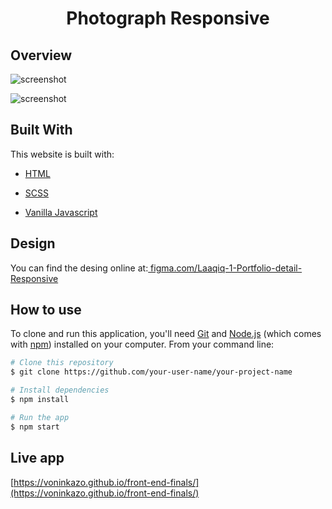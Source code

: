 <h1 align="center">Photograph Responsive</h1>

## Overview
![screenshot](./webroot/screenshots/edie-screenshot2.png)

![screenshot](./webroot/screenshots/edie-screenshot1.png)

## Built With
This website is built with:
 - [HTML](https://www.google.com/search?q=html&rlz=1C1AVFC_enMG885MG885&oq=html&aqs=chrome..69i57j0l2j69i61j69i60l2j69i65l2.1712j0j1&sourceid=chrome&ie=UTF-8)

 - [SCSS](https://sass-lang.com/guide)

 - [Vanilla Javascript](https://developer.mozilla.org/en-US/docs/Web/JavaScript)


## Design
You can find the desing online at:[ figma.com/Laaqiq-1-Portfolio-detail-Responsive](figma.com/Laaqiq-1-Portfolio-detail-Responsive)
## How to use

To clone and run this application, you'll need [Git](https://git-scm.com) and [Node.js](https://nodejs.org/en/download/) (which comes with [npm](http://npmjs.com)) installed on your computer. From your command line:

```bash
# Clone this repository
$ git clone https://github.com/your-user-name/your-project-name

# Install dependencies
$ npm install

# Run the app
$ npm start
```

## Live app
[https://voninkazo.github.io/front-end-finals/](https://voninkazo.github.io/front-end-finals/)
